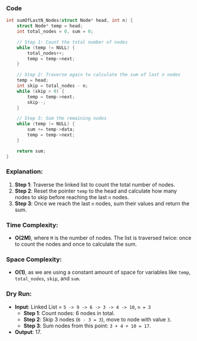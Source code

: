 ### Code

```cpp
int sumOfLastN_Nodes(struct Node* head, int n) {
    struct Node* temp = head;
    int total_nodes = 0, sum = 0;

    // Step 1: Count the total number of nodes
    while (temp != NULL) {
        total_nodes++;
        temp = temp->next;
    }

    // Step 2: Traverse again to calculate the sum of last n nodes
    temp = head;
    int skip = total_nodes - n;
    while (skip > 0) {
        temp = temp->next;
        skip--;
    }

    // Step 3: Sum the remaining nodes
    while (temp != NULL) {
        sum += temp->data;
        temp = temp->next;
    }

    return sum;
}
```

### Explanation:
1. **Step 1**: Traverse the linked list to count the total number of nodes.
2. **Step 2**: Reset the pointer `temp` to the head and calculate how many nodes to skip before reaching the last `n` nodes.
3. **Step 3**: Once we reach the last `n` nodes, sum their values and return the sum.

### Time Complexity:
- **O(2M)**, where `M` is the number of nodes. The list is traversed twice: once to count the nodes and once to calculate the sum.

### Space Complexity:
- **O(1)**, as we are using a constant amount of space for variables like `temp`, `total_nodes`, `skip`, and `sum`.

### Dry Run:
- **Input**: Linked List = `5 -> 9 -> 6 -> 3 -> 4 -> 10`, `n = 3`
  - **Step 1**: Count nodes: 6 nodes in total.
  - **Step 2**: Skip 3 nodes (`6 - 3 = 3`), move to node with value `3`.
  - **Step 3**: Sum nodes from this point: `3 + 4 + 10 = 17`.
- **Output**: 17.
